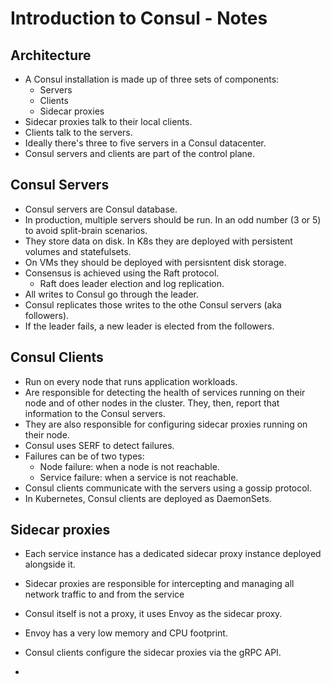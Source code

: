 # Introduction to Consul - Notes

## Architecture

- A Consul installation is made up of three sets of components:
  - Servers
  - Clients
  - Sidecar proxies
- Sidecar proxies talk to their local clients.
- Clients talk to the servers.
- Ideally there's three to five servers in a Consul datacenter.
- Consul servers and clients are part of the control plane.

## Consul Servers

- Consul servers are Consul database.
- In production, multiple servers should be run. In an odd number (3 or 5) to avoid split-brain scenarios.
- They store data on disk. In K8s they are deployed with persistent volumes and statefulsets.
- On VMs they should be deployed with persisntent disk storage.
- Consensus is achieved using the Raft protocol.
  - Raft does leader election and log replication.
- All writes to Consul go through the leader.
- Consul replicates those writes to the othe Consul servers (aka followers).
- If the leader fails, a new leader is elected from the followers.

## Consul Clients

- Run on every node that runs application workloads.
- Are responsible for detecting the health of services running on their node and of other nodes in the cluster. They, then, report that information to the Consul servers.
- They are also responsible for configuring sidecar proxies running on their node.
- Consul uses SERF to detect failures.
- Failures can be of two types:
  - Node failure: when a node is not reachable.
  - Service failure: when a service is not reachable.
- Consul clients communicate with the servers using a gossip protocol.
- In Kubernetes, Consul clients are deployed as DaemonSets.

## Sidecar proxies

- Each service instance has a dedicated sidecar proxy instance deployed alongside it.
- Sidecar proxies are responsible for intercepting and managing all network traffic to and from the service
- Consul itself is not a proxy, it uses Envoy as the sidecar proxy.
- Envoy has a very low memory and CPU footprint.
- Consul clients configure the sidecar proxies via the gRPC API.

-
